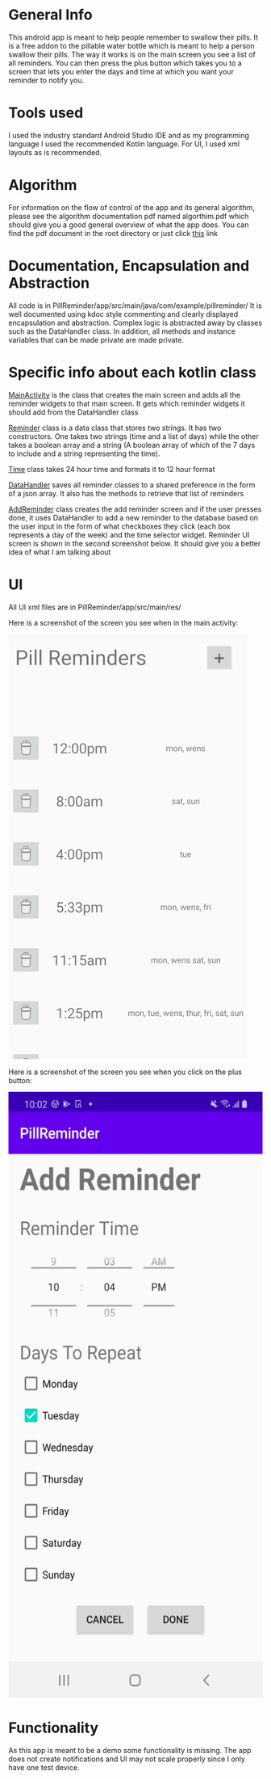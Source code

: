 # General Info
This android app is meant to help people remember to swallow their pills. It is a free addon to the pillable water bottle which is meant to help a person swallow their pills. The way it works is on the main screen you see a list of all reminders. You can then press the plus button which takes you to a screen that lets you enter the days and time at which you want your reminder to notify you. 

# Tools used
I used the industry standard Android Studio IDE and as my programming language I used the recommended Kotlin language. For UI, I used xml layouts as is recommended. 

# Algorithm
For information on the flow of control of the app and its general algorithm, please see the algorithm documentation pdf named algorthim.pdf which should give you a good general overview of what the app does. You can find the pdf document in the root directory or just click [this](algorthim.pdf) link 


# Documentation, Encapsulation and Abstraction

All code is in PillReminder/app/src/main/java/com/example/pillreminder/
It is well documented using kdoc style commenting and clearly displayed encapsulation and abstraction. 
Complex logic is abstracted away by classes such as the DataHandler class. 
In addition, all methods and instance variables that can be made private are made private.

# Specific info about each kotlin class

[MainActivity](app/src/main/java/com/example/pillreminder/MainActivity.kt) is the class that creates the main screen and adds all the reminder widgets to that main screen. It gets which reminder widgets it should add from the DataHandler class

[Reminder](app/src/main/java/com/example/pillreminder/Utils/Reminder.kt) class is a data class that stores two strings. It has two constructors. One takes two strings (time and a list of days) while the other takes a boolean array and a string (A boolean array of which of the 7 days to include and a string representing the time).

[Time](app/src/main/java/com/example/pillreminder/Utils/Time.kt) class takes 24 hour time and formats it to 12 hour format

[DataHandler](app/src/main/java/com/example/pillreminder/Utils/DataHandler.kt) saves all reminder classes to a shared preference in the form of a json array. It also has the methods to retrieve that list of reminders

[AddReminder](app/src/main/java/com/example/pillreminder/AddReminder.kt) class creates the add reminder screen and if the user presses done, it uses DataHandler to add a new reminder to the database based on the user input in the form of what checkboxes they click (each box represents a day of the week) and the time selector widget. Reminder UI screen is shown in the second screenshot below. It should give you a better idea of what I am talking about

# UI 
All UI xml files are in PillReminder/app/src/main/res/

Here is a screenshot of the screen you see when in the main activity:










<img
src="addReminderScreen.png"
raw=true
alt="Subject Pronouns"
style="margin-right: 10px;"
/>

Here is a screenshot of the screen you see when you click on the plus button:






<img
src="MainActivity.jpg"
raw=true
width = 540
height = 1200
alt="Subject Pronouns"
style="margin-right: 10px;"
/>




# Functionality
As this app is meant to be a demo some functionality is missing. The app does not create notifications and UI may not scale properly since I only 
have one test device. 





